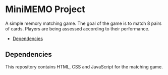 # MiniMEMO Project

A simple memory matching game. The goal of the game is to match 8 pairs of cards. Players are being assessed according to their performance. 

* [Dependencies](#dependencies)

## Dependencies

This repository contains HTML, CSS and JavaScript for the matching game.
